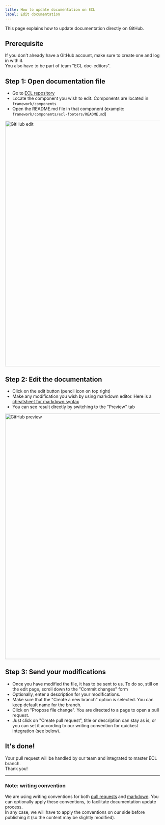 ```yaml
---
title: How to update documentation on ECL
label: Edit documentation
---
```


This page explains how to update documentation directly on GitHub.

## Prerequisite

If you don't already have a GitHub account, make sure to create one and log in with it.  
You also have to be part of team "ECL-doc-editors".

## Step 1: Open documentation file

- Go to [ECL repository](https://github.com/ec-europa/europa-component-library)
- Locate the component you wish to edit. Components are located in `framework/components`
- Open the README.md file in that component (example: `framework/components/ecl-footers/README.md`)

<img src="/assets/screenshots/git_edit.png" alt="GitHub edit" width="800" />

## Step 2: Edit the documentation

- Click on the edit button (pencil icon on top right)
- Make any modification you wish by using markdown editor. Here is a [cheatsheet for markdown syntax](https://guides.github.com/features/mastering-markdown/)
- You can see result directly by switching to the "Preview" tab

<img src="/assets/screenshots/git_preview.png" alt="GitHub preview" width="800" />

## Step 3: Send your modifications

- Once you have modified the file, it has to be sent to us. To do so, still on the edit page, scroll down to the "Commit changes" form
- Optionally, enter a description for your modifications.
- Make sure that the "Create a new branch" option is selected. You can keep default name for the branch.
- Click on "Propose file change". You are directed to a page to open a pull request.
- Just click on "Create pull request", title or description can stay as is, or you can set it according to our writing convention for quickest integration (see below).

## It's done!
Your pull request will be handled by our team and integrated to master ECL branch.  
Thank you!

---

### Note: writing convention

We are using writing conventions for both [pull requests](https://ec-europa.github.io/europa-component-library/docs/conventions/git) and [markdown](https://ec-europa.github.io/europa-component-library/docs/conventions/markdown). You can optionally apply these conventions, to facilitate documentation update process.  
In any case, we will have to apply the conventions on our side before publishing it (so the content may be slightly modified).
